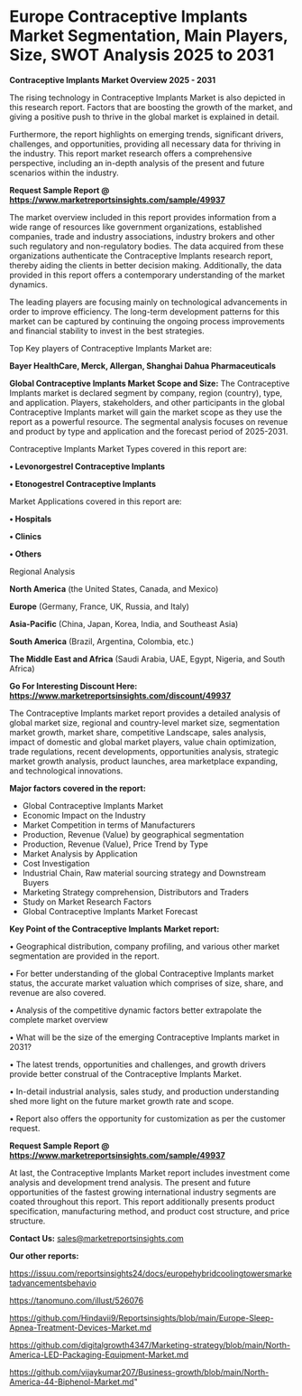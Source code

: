 # Europe Contraceptive Implants Market Segmentation, Main Players, Size, SWOT Analysis 2025 to 2031

<Strong> Contraceptive Implants Market Overview 2025 - 2031</strong>

The rising technology in Contraceptive Implants Market is also depicted in this research report. Factors that are boosting the growth of the market, and giving a positive push to thrive in the global market is explained in detail.

Furthermore, the report highlights on emerging trends, significant drivers, challenges, and opportunities, providing all necessary data for thriving in the industry. This report market research offers a comprehensive perspective, including an in-depth analysis of the present and future scenarios within the industry.

<strong>Request Sample Report @ <a href=https://www.marketreportsinsights.com/sample/49937>https://www.marketreportsinsights.com/sample/49937</a></strong>

The market overview included in this report provides information from a wide range of resources like government organizations, established companies, trade and industry associations, industry brokers and other such regulatory and non-regulatory bodies. The data acquired from these organizations authenticate the Contraceptive Implants research report, thereby aiding the clients in better decision making. Additionally, the data provided in this report offers a contemporary understanding of the market dynamics.

The leading players are focusing mainly on technological advancements in order to improve efficiency. The long-term development patterns for this market can be captured by continuing the ongoing process improvements and financial stability to invest in the best strategies.

Top Key players of Contraceptive Implants Market are:

<strong>Bayer HealthCare, Merck, Allergan, Shanghai Dahua Pharmaceuticals</strong>

<strong><b>Global Contraceptive Implants Market Scope and Size:</b></strong>
The Contraceptive Implants market is declared segment by company, region (country), type, and application. Players, stakeholders, and other participants in the global Contraceptive Implants market will gain the market scope as they use the report as a powerful resource. The segmental analysis focuses on revenue and product by type and application and the forecast period of 2025-2031.

Contraceptive Implants Market Types covered in this report are:

<strong>•  Levonorgestrel Contraceptive Implants

•  Etonogestrel Contraceptive Implants</strong>

Market Applications covered in this report are:

<strong>•  Hospitals

•  Clinics

•  Others</strong> 

Regional Analysis

<strong>North America</strong> (the United States, Canada, and Mexico)

<strong>Europe</strong> (Germany, France, UK, Russia, and Italy)

<strong>Asia-Pacific</strong> (China, Japan, Korea, India, and Southeast Asia)

<strong>South America</strong> (Brazil, Argentina, Colombia, etc.)

<strong>The Middle East and Africa</strong> (Saudi Arabia, UAE, Egypt, Nigeria, and South Africa)

<strong>Go For Interesting Discount Here: <a href=https://www.marketreportsinsights.com/discount/49937>https://www.marketreportsinsights.com/discount/49937</a></strong>

The Contraceptive Implants market report provides a detailed analysis of global market size, regional and country-level market size, segmentation market growth, market share, competitive Landscape, sales analysis, impact of domestic and global market players, value chain optimization, trade regulations, recent developments, opportunities analysis, strategic market growth analysis, product launches, area marketplace expanding, and technological innovations.

<strong><b>Major factors covered in the report:</b></strong>
<ul>
  <li>Global Contraceptive Implants Market </li>
  <li>Economic Impact on the Industry</li>
  <li>Market Competition in terms of Manufacturers</li>
  <li>Production, Revenue (Value) by geographical segmentation</li>
  <li>Production, Revenue (Value), Price Trend by Type</li>
  <li>Market Analysis by Application</li>
  <li>Cost Investigation</li>
  <li>Industrial Chain, Raw material sourcing strategy and Downstream Buyers</li>
  <li>Marketing Strategy comprehension, Distributors and Traders</li>
  <li>Study on Market Research Factors</li>
  <li>Global Contraceptive Implants Market Forecast</li>
</ul>

<strong><b>Key Point of the Contraceptive Implants Market report:</b></strong>

• Geographical distribution, company profiling, and various other market segmentation are provided in the report.

• For better understanding of the global Contraceptive Implants market status, the accurate market valuation which comprises of size, share, and revenue are also covered.

• Analysis of the competitive dynamic factors better extrapolate the complete market overview

• What will be the size of the emerging Contraceptive Implants market in 2031?

• The latest trends, opportunities and challenges, and growth drivers provide better construal of the Contraceptive Implants Market.

• In-detail industrial analysis, sales study, and production understanding shed more light on the future market growth rate and scope.

• Report also offers the opportunity for customization as per the customer request.

<strong>Request Sample Report @ <a href=https://www.marketreportsinsights.com/sample/49937>https://www.marketreportsinsights.com/sample/49937</a></strong>

At last, the Contraceptive Implants Market report includes investment come analysis and development trend analysis. The present and future opportunities of the fastest growing international industry segments are coated throughout this report. This report additionally presents product specification, manufacturing method, and product cost structure, and price structure.

<strong>Contact Us:</strong>
sales@marketreportsinsights.com

<strong>Our other reports:</strong>

<a href=https://issuu.com/reportsinsights24/docs/europehybridcoolingtowersmarketadvancementsbehavio>https://issuu.com/reportsinsights24/docs/europehybridcoolingtowersmarketadvancementsbehavio</a>

<a href=https://tanomuno.com/illust/526076>https://tanomuno.com/illust/526076</a>

<a href=https://github.com/Hindavii9/Reportsinsights/blob/main/Europe-Sleep-Apnea-Treatment-Devices-Market.md>https://github.com/Hindavii9/Reportsinsights/blob/main/Europe-Sleep-Apnea-Treatment-Devices-Market.md</a>

<a href=https://github.com/digitalgrowth4347/Marketing-strategy/blob/main/North-America-LED-Packaging-Equipment-Market.md>https://github.com/digitalgrowth4347/Marketing-strategy/blob/main/North-America-LED-Packaging-Equipment-Market.md</a>

<a href=https://github.com/vijaykumar207/Business-growth/blob/main/North-America-44-Biphenol-Market.md>https://github.com/vijaykumar207/Business-growth/blob/main/North-America-44-Biphenol-Market.md</a>"

